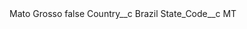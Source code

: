 <?xml version="1.0" encoding="UTF-8"?>
<CustomMetadata xmlns="http://soap.sforce.com/2006/04/metadata" xmlns:xsi="http://www.w3.org/2001/XMLSchema-instance" xmlns:xsd="http://www.w3.org/2001/XMLSchema">
    <label>Mato Grosso</label>
    <protected>false</protected>
    <values>
        <field>Country__c</field>
        <value xsi:type="xsd:string">Brazil</value>
    </values>
    <values>
        <field>State_Code__c</field>
        <value xsi:type="xsd:string">MT</value>
    </values>
</CustomMetadata>
